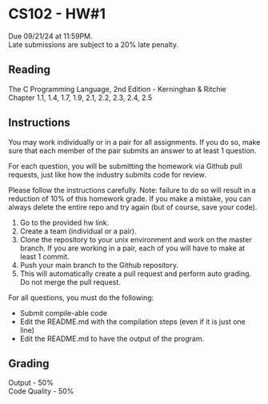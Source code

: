 # CS102 - HW#1

Due 09/21/24 at 11:59PM.  
Late submissions are subject to a 20% late penalty.

## Reading
The C Programming Language, 2nd Edition - Kerninghan & Ritchie  
Chapter 1.1, 1.4, 1.7, 1.9, 2.1, 2.2, 2.3, 2.4, 2.5

## Instructions

You may work individually or in a pair for all assignments. If you do so, make sure that each member of the pair submits an answer to at least 1 question.

For each question, you will be submitting the homework via Github pull requests, just like how the industry submits code for review. 

Please follow the instructions carefully. Note: failure to do so will result in a reduction of 10% of this homework grade. If you make a mistake, you can always delete the entire repo and try again (but of course, save your code).  
1. Go to the provided hw link.  
2. Create a team (individual or a pair).  
3. Clone the repository to your unix environment and work on the master branch. If you are working in a pair, each of you will have to make at least 1 commit.
4. Push your main branch to the Github repository. 
5. This will automatically create a pull request and perform auto grading. Do not merge the pull request.

For all questions, you must do the following:
* Submit compile-able code
* Edit the README.md with the compilation steps (even if it is just one line)
* Edit the README.md to have the output of the program.

## Grading

Output - 50%  
Code Quality - 50%
